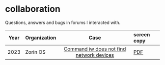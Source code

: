 # collaboration

Questions, answers and bugs in forums I interacted with.

|Year|Organization|Case|screen copy|
|--|---|:--:|:--|
|2023|Zorin OS|[Command iw does not find network devices](https://forum.zorin.com/t/command-iw-does-not-find-network-devices/26622)|[PDF](https://github.com/freric-51/collaboration/blob/main/Zorin%20-%20Hardware%20Support%20-%20Command%20iw%20does%20not%20find%20network%20devices.pdf)|
